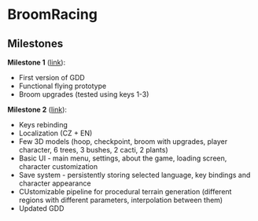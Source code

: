 # BroomRacing

## Milestones

**Milestone 1** ([link](https://github.com/Michelle123211/Brooom/blob/main/Milestones/Milestone1.zip)):
- First version of GDD
- Functional flying prototype
- Broom upgrades (tested using keys 1-3)

**Milestone 2** ([link](https://github.com/Michelle123211/Brooom/blob/main/Milestones/Milestone2.zip)):
- Keys rebinding
- Localization (CZ + EN)
- Few 3D models (hoop, checkpoint, broom with upgrades, player character, 6 trees, 3 bushes, 2 cacti, 2 plants)
- Basic UI - main menu, settings, about the game, loading screen, character customization
- Save system - persistently storing selected language, key bindings and character appearance
- CUstomizable pipeline for procedural terrain generation (different regions with different parameters, interpolation between them)
- Updated GDD